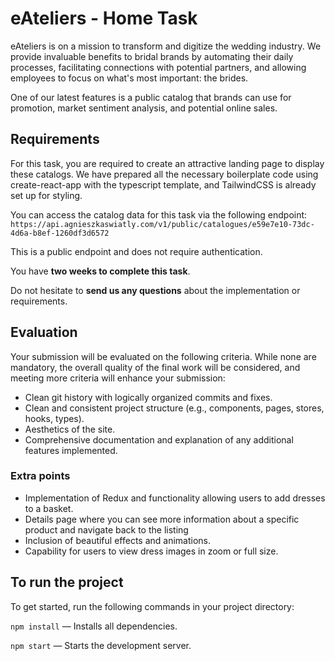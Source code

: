 # eAteliers - Home Task

eAteliers is on a mission to transform and digitize the wedding industry. We provide invaluable benefits to bridal brands by automating their daily processes, facilitating connections with potential partners, and allowing employees to focus on what's most important: the brides.

One of our latest features is a public catalog that brands can use for promotion, market sentiment analysis, and potential online sales.

## Requirements

For this task, you are required to create an attractive landing page to display these catalogs. We have prepared all the necessary boilerplate code using create-react-app with the typescript template, and TailwindCSS is already set up for styling.

You can access the catalog data for this task via the following endpoint:
`https://api.agnieszkaswiatly.com/v1/public/catalogues/e59e7e10-73dc-4d6a-b8ef-1260df3d6572`

This is a public endpoint and does not require authentication.

You have **two weeks to complete this task**.

Do not hesitate to **send us any questions** about the implementation or requirements.

## Evaluation

Your submission will be evaluated on the following criteria. While none are mandatory, the overall quality of the final work will be considered, and meeting more criteria will enhance your submission:

- Clean git history with logically organized commits and fixes.
- Clean and consistent project structure (e.g., components, pages, stores, hooks, types).
- Aesthetics of the site.
- Comprehensive documentation and explanation of any additional features implemented.

### Extra points

- Implementation of Redux and functionality allowing users to add dresses to a basket.
- Details page where you can see more information about a specific product and navigate back to the listing
- Inclusion of beautiful effects and animations.
- Capability for users to view dress images in zoom or full size.

## To run the project

To get started, run the following commands in your project directory:

`npm install` — Installs all dependencies.

`npm start` — Starts the development server.